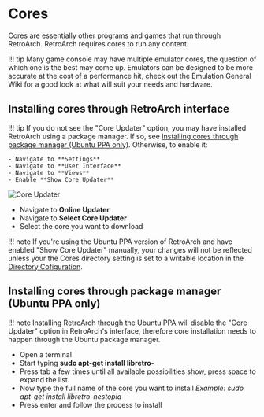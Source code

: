 # Cores

Cores are essentially other programs and games that run through RetroArch. RetroArch requires cores to run any content.

!!! tip 
    Many game console may have multiple emulator cores, the question of which one is the best may come up. Emulators can be designed to be more accurate at the cost of a performance hit, check out the Emulation General Wiki for a good look at what will suit your needs and hardware.

## Installing cores through RetroArch interface

!!! tip
    If you do not see the "Core Updater" option, you may have installed RetroArch using a package manager. If so, see [Installing cores through package manager (Ubuntu PPA only)](#installing-cores-through-package-manager-ubuntu-ppa-only). Otherwise, to enable it:

    - Navigate to **Settings**
    - Navigate to **User Interface**
    - Navigate to **Views**
    - Enable **Show Core Updater**

![Core Updater](https://docs.libretro.com/image/retroarch/xmb/core_updater.gif)

- Navigate to **Online Updater**
- Navigate to **Select Core Updater**
- Select the core you want to download

!!! note
    If you're using the Ubuntu PPA version of RetroArch and have enabled "Show Core Updater" manually, your changes will not be reflected unless your the Cores directory setting is set to a writable location in the [Directory Cofiguration](https://docs.libretro.com/guides/change-directories#cores).

## Installing cores through package manager (Ubuntu PPA only)

!!! note
    Installing RetroArch through the Ubuntu PPA will disable the "Core Updater" option in RetroArch's interface, therefore core installation needs to happen through the Ubuntu package manager.

- Open a terminal
- Start typing **sudo apt-get install libretro-**
- Press tab a few times until all available possibilities show, press space to expand the list.
- Now type the full name of the core you want to install *Example: sudo apt-get install libretro-nestopia*
- Press enter and follow the process to install
